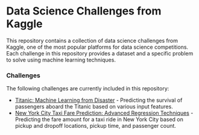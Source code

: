 # Data Science Challenges from Kaggle

This repository contains a collection of data science challenges from Kaggle, one of the most popular platforms for data science competitions. Each challenge in this repository provides a dataset and a specific problem to solve using machine learning techniques.

### Challenges
The following challenges are currently included in this repository:

- [Titanic: Machine Learning from Disaster](https://www.kaggle.com/c/titanic) - Predicting the survival of passengers aboard the Titanic based on various input features.
- [New York City Taxi Fare Prediction: Advanced Regression Techniques](https://www.kaggle.com/c/new-york-city-taxi-fare-prediction) - Predicting the fare amount for a taxi ride in New York City based on pickup and dropoff locations, pickup time, and passenger count.
